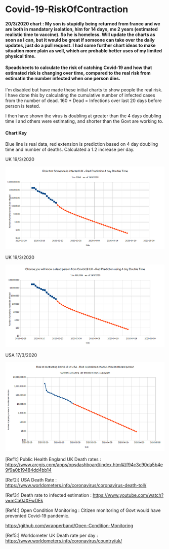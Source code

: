 # Covid-19-RiskOfContraction  

#### 20/3/2020 chart : My son is stupidly being returned from france and we are both in mandatory isolation, him for 14 days, me 2 years (estimated realistic time to vaccine). So he is homeless. Will update the charts as soon as I can, but it would be great if someone can take over the daily updates, just do a pull request. I had some further chart ideas to make situation more plain as well, which are probable better uses of my limited physical time. 


#### Speadsheets to calculate the risk of catching Covid-19 and how that estimated risk is changing over time, compared to the real risk from estimatin the number infected when one person dies.    

I'm disabled but have made these initial charts to show people the real risk. I have done this by calculating the cumulative number of infected cases from the number of dead. 160 * Dead = Infections over last 20 days before person is tested.  

I then have shown the virus is doubling at greater than the 4 days doubling time I and others were estimating, and shorter than the Govt are working to.   

#### Chart Key

Blue line is real data, red extension is prediction based on 4 day doubling time and number of deaths. Calculated a 1.2 increase per day.


UK   19/3/2020

![alt tag](https://raw.githubusercontent.com/wrapperband/Covid-19-RiskOfContraction/master/Covid-19-RiskCharts/2020-3-19/UK-Covid-19Risk19-3-2020.png)

UK    19/3/2020

![alt tag](https://raw.githubusercontent.com/wrapperband/Covid-19-RiskOfContraction/master/Covid-19-RiskCharts/2020-3-19/UK-Covid-19-KnowADeadPerson-19-3-2020.png)


USA 17/3/2020

![alt tag](https://raw.githubusercontent.com/wrapperband/Covid-19-RiskOfContraction/master/Covid-19-RiskCharts/2020-3-19/USA-Covid-19Risk18-3-2020.png)


[Ref1:]  Public Health England UK Death rates : https://www.arcgis.com/apps/opsdashboard/index.html#/f94c3c90da5b4e9f9a0b19484dd4bb14

[Ref2:]  USA Death Rate :  https://www.worldometers.info/coronavirus/coronavirus-death-toll/

[Ref3:]  Death rate to infected estimation : https://www.youtube.com/watch?v=mCa0JXEwDEk

[Ref4:]  Open Condition Monitoring :  Citizen monitoring of Govt would have prevented Covid-19 pandemic.

https://github.com/wrapperband/Open-Condition-Monitoring

[Ref5:] Worldometer UK Death rate per day : https://www.worldometers.info/coronavirus/country/uk/
